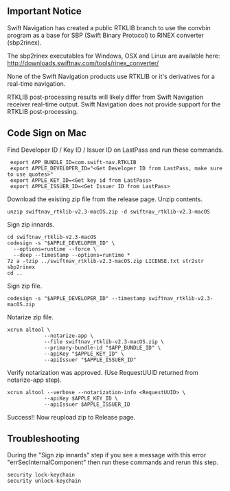 ## Important Notice

Swift Navigation has created a public RTKLIB branch to use the convbin program as a base for SBP (Swift Binary Protocol) 
  to RINEX converter (sbp2rinex).

The sbp2rinex executables for Windows, OSX and Linux are available here:
  http://downloads.swiftnav.com/tools/rinex_converter/

None of the Swift Navigation products use RTKLIB or it's derivatives for a real-time navigation.

RTKLIB post-processing results will likely differ from Swift Navigation receiver real-time output. Swift Navigation does not 
  provide support for the RTKLIB post-processing.


## Code Sign on Mac

Find Developer ID / Key ID / Issuer ID on LastPass and run these commands.
```
 export APP_BUNDLE_ID=com.swift-nav.RTKLIB
 export APPLE_DEVELOPER_ID="<Get Developer ID from LastPass, make sure to use quotes>"
 export APPLE_KEY_ID=<Get key id from LastPass>
 export APPLE_ISSUER_ID=<Get Issuer ID from LastPass>
```

Download the existing zip file from the release page. Unzip contents.
```
unzip swiftnav_rtklib-v2.3-macOS.zip -d swiftnav_rtklib-v2.3-macOS
```

Sign zip innards.
```
cd swiftnav_rtklib-v2.3-macOS
codesign -s "$APPLE_DEVELOPER_ID" \
  --options=runtime --force \
  --deep --timestamp --options=runtime *
7z a -tzip ../swiftnav_rtklib-v2.3-macOS.zip LICENSE.txt str2str sbp2rinex
cd ..
```

Sign zip file.
```
codesign -s "$APPLE_DEVELOPER_ID" --timestamp swiftnav_rtklib-v2.3-macOS.zip
```

Notarize zip file.
```
xcrun altool \
            --notarize-app \
            --file swiftnav_rtklib-v2.3-macOS.zip \
            --primary-bundle-id "$APP_BUNDLE_ID" \
            --apiKey "$APPLE_KEY_ID" \
            --apiIssuer "$APPLE_ISSUER_ID"
```

Verify notarization was approved. (Use RequestUUID returned from notarize-app step).
```
xcrun altool --verbose --notarization-info <RequestUUID> \
            --apiKey $APPLE_KEY_ID \
            --apiIssuer $APPLE_ISSUER_ID
```

Success!! Now reupload zip to Release page.


## Troubleshooting
During the "Sign zip innards" step if you see a message with this error "errSecInternalComponent" then run these commands and rerun this step.
```
security lock-keychain
security unlock-keychain
```